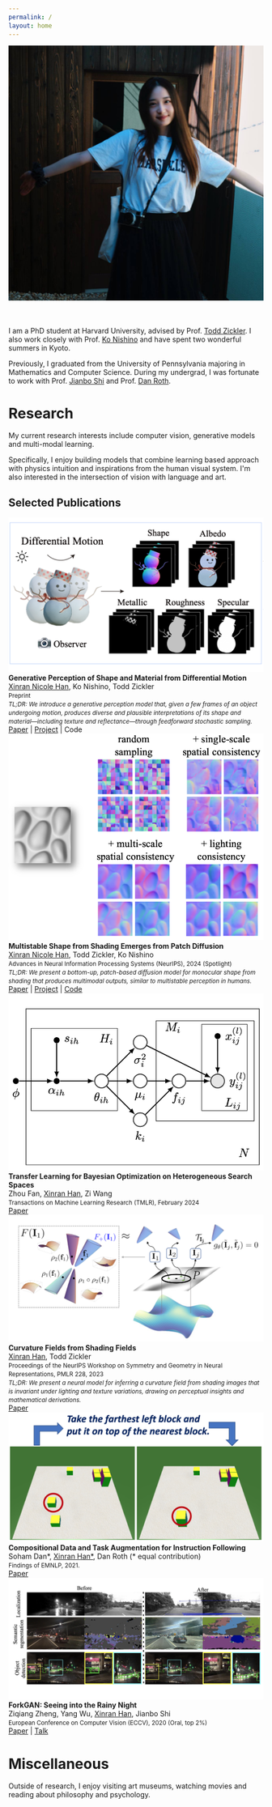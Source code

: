 ```yaml
---
permalink: /
layout: home
---
```


<div style="text-align: center;">
  <img src="./assets/imgs/personal/photo.jpg" class="center-circle">
</div>

<br/><br/>
I am a PhD student at Harvard University, advised by Prof. [Todd Zickler][todd]. I also work closely with Prof. [Ko Nishino][nishino] and have spent two wonderful summers in Kyoto.

Previously, I graduated from the University of Pennsylvania majoring in Mathematics and Computer Science. During my undergrad, I was fortunate to work with Prof. [Jianbo Shi][jianbo] and Prof. [Dan Roth][danroth].

# Research

My current research interests include computer vision, generative models and multi-modal learning.

Specifically, I enjoy building models that combine learning based approach with physics intuition and inspirations from the human visual system. I'm also interested in the intersection of vision with language and art.

## Selected Publications
<div class="publication-entry">
  <img src="./assets/imgs/papers/diffmotion.png" alt="Paper 1 Thumbnail">
  <div>
    <strong>Generative Perception of Shape and Material from Differential Motion</strong><br>
    <u>Xinran Nicole Han</u>, Ko Nishino, Todd Zickler<br>
    <small>Preprint</small><br>
    <em><small>TL;DR: We introduce a generative perception model that, given a few frames of an object undergoing motion, produces diverse and plausible interpretations of its shape and material—including texture and reflectance—through feedforward stochastic sampling.</small></em><br>
    <a href="https://arxiv.org/pdf/2506.02473">Paper</a> | <a href="https://xrhan.github.io/diffmotion/index.html/">Project</a> | Code
  </div>
</div>

<div class="publication-entry">
  <img src="./assets/imgs/papers/multistable.png" alt="Paper 1 Thumbnail">
  <div>
    <strong>Multistable Shape from Shading Emerges from Patch Diffusion</strong><br>
    <u>Xinran Nicole Han</u>, Todd Zickler, Ko Nishino<br>
    <small>Advances in Neural Information Processing Systems (NeurIPS), 2024 (Spotlight)</small><br>
    <em><small>TL;DR: We present a bottom-up, patch-based diffusion model for monocular shape from shading that produces multimodal outputs, similar to multistable perception in humans.</small></em><br>
    <a href="https://arxiv.org/pdf/2405.14530">Paper</a> | <a href="https://vision.ist.i.kyoto-u.ac.jp/research/mssfs/">Project</a> | <a href="https://github.com/xrhan/mssfs">Code</a>
  </div>
</div>

<div class="publication-entry">
  <img src="./assets/imgs/papers/mphd.png" alt="Paper 2 Thumbnail">
  <div>
    <strong>Transfer Learning for Bayesian Optimization on Heterogeneous Search Spaces</strong><br>
    Zhou Fan, <u>Xinran Han</u>, Zi Wang<br>
    <small>Transactions on Machine Learning Research (TMLR), February 2024</small><br>
    <a href="https://arxiv.org/abs/2309.16597">Paper</a>
  </div>
</div>

<div class="publication-entry">
  <img src="./assets/imgs/papers/curvaturefields.png" alt="Paper 3 Thumbnail">
  <div>
    <strong>Curvature Fields from Shading Fields</strong><br>
    <u>Xinran Han</u>, Todd Zickler<br>
    <small>Proceedings of the NeurIPS Workshop on Symmetry and Geometry in Neural Representations, PMLR 228, 2023</small><br>
    <em><small>TL;DR: We present a neural model for inferring a curvature field from shading images that is invariant under lighting and texture variations, drawing on perceptual insights and mathematical derivations.</small></em><br>
    <a href="https://openreview.net/pdf?id=4OSJeCAMi6">Paper</a>
  </div>
</div>

<div class="publication-entry">
  <img src="./assets/imgs/papers/bw_blank.png" alt="Paper 4 Thumbnail">
  <div>
    <strong>Compositional Data and Task Augmentation for Instruction Following</strong><br>
    Soham Dan*, <u>Xinran Han*</u>, Dan Roth (* equal contribution)<br> 
    <small>Findings of EMNLP, 2021.</small><br>
    <a href="https://aclanthology.org/2021.findings-emnlp.178/">Paper</a>
  </div>
</div>

<div class="publication-entry">
  <img src="./assets/imgs/papers/forkgan.png" alt="Paper 5 Thumbnail">
  <div>
    <strong>ForkGAN: Seeing into the Rainy Night</strong><br>
    Ziqiang Zheng, Yang Wu, <u>Xinran Han</u>, Jianbo Shi<br>
    <small>European Conference on Computer Vision (ECCV), 2020 (Oral, top 2%)</small><br>
    <a href="https://www.ecva.net/papers/eccv_2020/papers_ECCV/papers/123480154.pdf">Paper</a> | <a href="https://www.youtube.com/watch?v=O2nxRsSwkzs">Talk</a>
  </div>
</div>


# Miscellaneous
Outside of research, I enjoy visiting art museums, watching movies and reading about philosophy and psychology.


[todd]:http://www.eecs.harvard.edu/~zickler/Main/HomePage
[nishino]:https://vision.ist.i.kyoto-u.ac.jp
[jianbo]:https://www.cis.upenn.edu/~jshi/
[danroth]:https://cogcomp.seas.upenn.edu